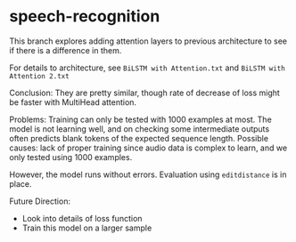 # speech-recognition
This branch explores adding attention layers to previous architecture to see if there is a difference in them.

For details to architecture, see `BiLSTM with Attention.txt` and `BiLSTM with Attention 2.txt`

Conclusion: They are pretty similar, though rate of decrease of loss might be faster with MultiHead attention.

Problems:
Training can only be tested with 1000 examples at most. The model is not learning well, and on checking some intermediate outputs often predicts blank tokens of the expected sequence length. Possible causes: lack of proper training since audio data is complex to learn, and we only tested using 1000 examples.

However, the model runs without errors. Evaluation using `editdistance` is in place.

Future Direction:
- Look into details of loss function
- Train this model on a larger sample
